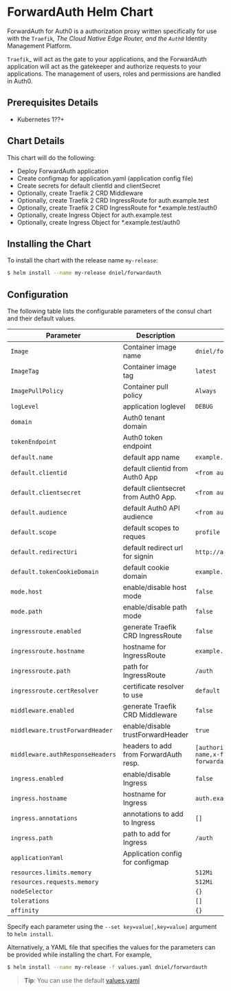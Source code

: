 # ForwardAuth Helm Chart
ForwardAuth for Auth0 is a authorization proxy written specifically
for use with the `Traefik`_, The Cloud Native Edge Router, and the `Auth0`_
Identity Management Platform.

`Traefik`_ will act as the gate to your applications, and the ForwardAuth
application will act as the gatekeeper and authorize requests to your
applications. The management of users, roles and permissions are handled
in Auth0.

## Prerequisites Details
* Kubernetes 1??+

## Chart Details
This chart will do the following:

* Deploy ForwardAuth application
* Create configmap for application.yaml (application config file)
* Create secrets for default clientId and clientSecret
* Optionally, create Traefik 2 CRD Middleware
* Optionally, create Traefik 2 CRD IngressRoute for auth.example.test
* Optionally, create Traefik 2 CRD IngressRoute for *.example.test/auth0
* Optionally, create Ingress Object for auth.example.test
* Optionally, create Ingress Object for *.example.test/auth0

## Installing the Chart

To install the chart with the release name `my-release`:

```bash
$ helm install --name my-release dniel/forwardauth
```

## Configuration

The following table lists the configurable parameters of the consul chart and their default values.

| Parameter                        | Description                           | Default                                                    |
| -------------------------------- | ------------------------------------- | ---------------------------------------------------------- |
| `Image`                          | Container image name                  | `dniel/forwardauth`                                        |
| `ImageTag`                       | Container image tag                   | `latest`                                                   |
| `ImagePullPolicy`                | Container pull policy                 | `Always`                                                   |
| `logLevel`                       | application loglevel                  | `DEBUG`                                                    |
| `domain`                         | Auth0 tenant domain                   | ` `                                                        |
| `tokenEndpoint`                  | Auth0 token endpoint                  | ` `                                                        |
| `default.name`                   | default app name                      | `example.test`                                             |
| `default.clientid`               | default clientid from Auth0 App       | `<from auth0 config>`                                      |
| `default.clientsecret`           | default clientsecret from Auth0 App.  | `<from auth0 config>`                                      |
| `default.audience`               | default Auth0 API audience            | `<from auth0 api>`                                         |
| `default.scope`                  | default scopes to reques              | `profile openid email`                                     |
| `default.redirectUri`            | default redirect url for signin       | `http://auth.example.test/signin`                          |
| `default.tokenCookieDomain`      | default cookie domain                 | `example.test`                                             |
| `mode.host`                      | enable/disable host mode              | `false`                                                    |
| `mode.path`                      | enable/disable path mode              | `false`                                                    |
| `ingressroute.enabled`           | generate Traefik CRD IngressRoute     | `false`                                                    |
| `ingressroute.hostname`          | hostname for IngressRoute             | `example.test`                                             |
| `ingressroute.path`              | path for IngressRoute                 | `/auth`                                                    |
| `ingressroute.certResolver`      | certificate resolver to use           | `default`                                                  |
| `middleware.enabled`             | generate Traefik CRD Middleware       | `false`                                                    |
| `middleware.trustForwardHeader`  | enable/disable trustForwardHeader     | `true`                                                     |
| `middleware.authResponseHeaders` | headers to add from ForwardAuth resp. | `[authorization,x-forwardauth-name,x-forwardauth-sub,x-forwardauth-email]` |
| `ingress.enabled`                | enable/disable Ingress                | `false`                                                    |
| `ingress.hostname`               | hostname for Ingress                  | `auth.example.test`                                        |
| `ingress.annotations`            | annotations to add to Ingress         | `[]`                                                       |
| `ingress.path`                   | path to add for Ingress               | `/auth`                                                    |
| `applicationYaml`                | Application config for configmap      |                                                            |
| `resources.limits.memory`        |                                       | `512Mi`                                                    |
| `resources.requests.memory`      |                                       | `512Mi`                                                    |
| `nodeSelector`                   |                                       | `{}`                                                       |
| `tolerations`                    |                                       | `[]`                                                       |
| `affinity`                       |                                       | `{}`                                                       |


Specify each parameter using the `--set key=value[,key=value]` argument to `helm install`.

Alternatively, a YAML file that specifies the values for the parameters can be provided while installing the chart. For example,

```bash
$ helm install --name my-release -f values.yaml dniel/forwardauth
```
> **Tip**: You can use the default [values.yaml](values.yaml)
